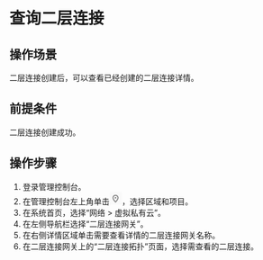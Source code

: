 # 查询二层连接<a name="vpc_l2cg_0007"></a>

## 操作场景<a name="section51609520529"></a>

二层连接创建后，可以查看已经创建的二层连接详情。

## 前提条件<a name="section1368529205211"></a>

二层连接创建成功。

## 操作步骤<a name="section032372815216"></a>

1.  登录管理控制台。
2.  在管理控制台左上角单击![](figures/icon-region.png)，选择区域和项目。
3.  在系统首页，选择“网络 \> 虚拟私有云”。
4.  在左侧导航栏选择“二层连接网关”。
5.  在右侧详情区域单击需要查看详情的二层连接网关名称。
6.  在二层连接网关上的“二层连接拓扑”页面，选择需查看的二层连接。

